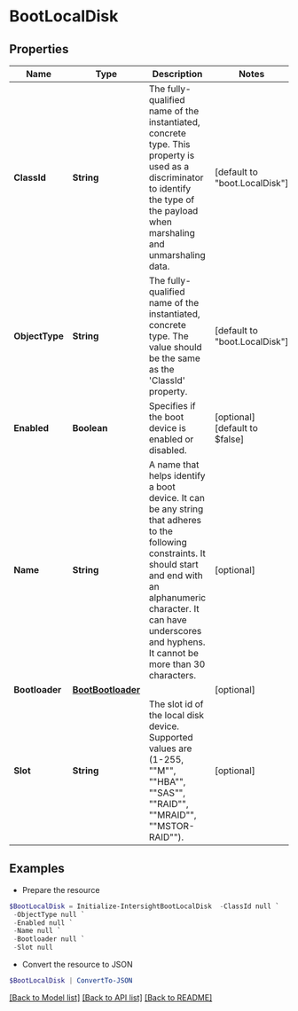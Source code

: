 # BootLocalDisk
## Properties

Name | Type | Description | Notes
------------ | ------------- | ------------- | -------------
**ClassId** | **String** | The fully-qualified name of the instantiated, concrete type. This property is used as a discriminator to identify the type of the payload when marshaling and unmarshaling data. | [default to "boot.LocalDisk"]
**ObjectType** | **String** | The fully-qualified name of the instantiated, concrete type. The value should be the same as the &#39;ClassId&#39; property. | [default to "boot.LocalDisk"]
**Enabled** | **Boolean** | Specifies if the boot device is enabled or disabled. | [optional] [default to $false]
**Name** | **String** | A name that helps identify a boot device. It can be any string that adheres to the following constraints. It should start and end with an alphanumeric character. It can have underscores and hyphens. It cannot be more than 30 characters. | [optional] 
**Bootloader** | [**BootBootloader**](BootBootloader.md) |  | [optional] 
**Slot** | **String** | The slot id of the local disk device. Supported values are (1-255, &quot;&quot;M&quot;&quot;, &quot;&quot;HBA&quot;&quot;, &quot;&quot;SAS&quot;&quot;, &quot;&quot;RAID&quot;&quot;, &quot;&quot;MRAID&quot;&quot;, &quot;&quot;MSTOR-RAID&quot;&quot;). | [optional] 

## Examples

- Prepare the resource
```powershell
$BootLocalDisk = Initialize-IntersightBootLocalDisk  -ClassId null `
 -ObjectType null `
 -Enabled null `
 -Name null `
 -Bootloader null `
 -Slot null
```

- Convert the resource to JSON
```powershell
$BootLocalDisk | ConvertTo-JSON
```

[[Back to Model list]](../README.md#documentation-for-models) [[Back to API list]](../README.md#documentation-for-api-endpoints) [[Back to README]](../README.md)

